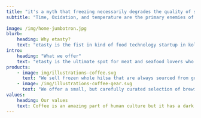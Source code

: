 ```yaml
---
title: "it's a myth that freezing necessarily degrades the quality of seafood fish like ilish/hilsa."
subtitle: "Time, Oxidation, and temperature are the primary enemies of all fresh seafood. It’s well known that bacteria are the major cause of seafood spoilage.Also, oxygen contributes heavily to spoilage fish. With the right packaging, right freezing process, and maintaining the right temperature, we can stop all these.learn how we follow science to deliver a quality as fresh throughout the year.No matter whether it's winter or summer or monsoon.you wish, we deliver.100% quality guaranteed.We never add any preservative like harmful formalin to retain shell life. No never"
 
image: /img/home-jumbotron.jpg
blurb:
    heading: Why etasty?
    text: "etasty is the fist in kind of food technology startup in kolkata that deliver frozen seafood and meat with solid science backed process.We repackage our products and establish a solid cold chain process to retain its maximum quality and taste.We are a bunch of engineers who really wanted to have a tasty food like hilsa through our the year.We tried many different method.we experimented lot.Finally we came up with a solution by understanding the chemical reaction happening during food lifecycle.We thought, its a good time to share our knowledge.Thus etasty has born with a single mission.Eat well with science." 
intro:
    heading: "What we offer"
    text: "etasty is the ultimate spot for meat and seafood lovers who want to have a tasty food all the time and learn science behind tasty and quality food.We source our product from reputed farm,we package, freez and process seriously. we’re happy to pass that knowledge to anyone."
products:
    - image: img/illustrations-coffee.svg
      text: "We sell frozen whole hilsa that are always sourced from good river like Ganga. We occasanlly stock padma hilsa but never stock hilsa from other river or occeon or even myanma yes. We’re proud to offer a 100% money back gurantee if our hilsa is not from ganga or padma.We clean, repackage in air tight cointainer and freeze them with correct temparature. We never take out our product from freezer until you order to us. Our every product is stamped with the date of procurement,weight,width, height, eye color and source of origin.Check our product details page or contact us directly for current availability."
    - image: /img/illustrations-coffee-gear.svg
      text: "We offer a small, but carefully curated selection of brewing gear and tools for every taste and experience level. No matter if you roast your own beans or just bought your first french press, you’ll find a gadget to fall in love with in our shop."
values:
    heading: Our values
    text: Coffee is an amazing part of human culture but it has a dark side too – one of colonialism and mindless abuse of natural resources and human lives. We want to turn this around and return the coffee trade to the drink’s exhilarating, empowering and unifying nature.
---
```


